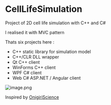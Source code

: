 # CellLifeSimulation

Project of 2D cell life simulation with C++ and C#

I realised it with MVC pattern

Thats six projects here :

- C++ static library for simulation model
- C++/CLR DLL wrapper
- Qt C++ client
- WinForms C++ client
- WPF C# client
- Web C# ASP.NET / Angular client

![image.png](https://i.postimg.cc/4428WPvN/image.png)

Inspired by [OnigiriScience](https://www.youtube.com/c/OnigiriScience)
